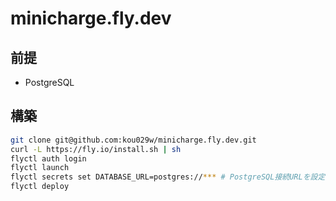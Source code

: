 # minicharge.fly.dev

## 前提

- PostgreSQL

## 構築

```sh
git clone git@github.com:kou029w/minicharge.fly.dev.git
curl -L https://fly.io/install.sh | sh
flyctl auth login
flyctl launch
flyctl secrets set DATABASE_URL=postgres://*** # PostgreSQL接続URLを設定
flyctl deploy
```
